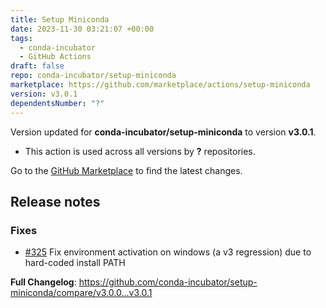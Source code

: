 ```yaml
---
title: Setup Miniconda
date: 2023-11-30 03:21:07 +00:00
tags:
  - conda-incubator
  - GitHub Actions
draft: false
repo: conda-incubator/setup-miniconda
marketplace: https://github.com/marketplace/actions/setup-miniconda
version: v3.0.1
dependentsNumber: "?"
---
```



Version updated for **conda-incubator/setup-miniconda** to version **v3.0.1**.
- This action is used across all versions by **?** repositories.

Go to the [GitHub Marketplace](https://github.com/marketplace/actions/setup-miniconda) to find the latest changes.

## Release notes

### Fixes

- [#325] Fix environment activation on windows (a v3 regression) due to
  hard-coded install PATH

[v3.0.1]: https://github.com/conda-incubator/setup-miniconda/releases/tag/v3.0.1
[#325]: https://github.com/conda-incubator/setup-miniconda/pull/325

**Full Changelog**: https://github.com/conda-incubator/setup-miniconda/compare/v3.0.0...v3.0.1
